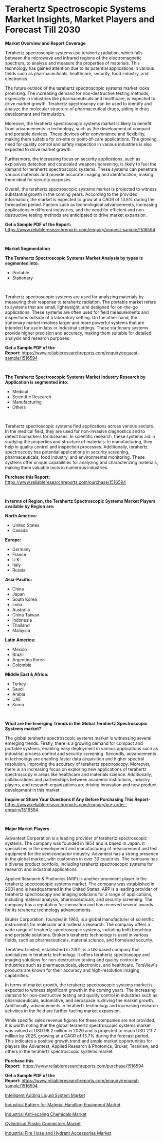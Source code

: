 <p><h1>Terahertz Spectroscopic Systems Market Insights, Market Players and Forecast Till 2030</h1></p><p><strong>Market Overview and Report Coverage</strong></p>
<p><p>Terahertz spectroscopic systems use terahertz radiation, which falls between the microwave and infrared regions of the electromagnetic spectrum, to analyze and measure the properties of materials. This technology has gained attention due to its potential applications in various fields such as pharmaceuticals, healthcare, security, food industry, and electronics.</p><p>The future outlook of the terahertz spectroscopic systems market looks promising. The increasing demand for non-destructive testing methods, especially in industries like pharmaceuticals and healthcare, is expected to drive market growth. Terahertz spectroscopy can be used to identify and analyze the molecular structure of pharmaceutical drugs, aiding in drug development and formulation.</p><p>Moreover, the terahertz spectroscopic systems market is likely to benefit from advancements in technology, such as the development of compact and portable devices. These devices offer convenience and flexibility, making them suitable for on-site or point-of-care applications. The growing need for quality control and safety inspection in various industries is also expected to drive market growth.</p><p>Furthermore, the increasing focus on security applications, such as explosives detection and concealed weapons screening, is likely to fuel the demand for terahertz spectroscopic systems. These systems can penetrate various materials and provide accurate imaging and identification, making them ideal for security purposes.</p><p>Overall, the terahertz spectroscopic systems market is projected to witness substantial growth in the coming years. According to the provided information, the market is expected to grow at a CAGR of 13.8% during the forecasted period. Factors such as technological advancements, increasing applications in different industries, and the need for efficient and non-destructive testing methods are anticipated to drive market expansion.</p></p>
<p><strong>Get a Sample PDF of the Report:</strong> <a href="https://www.reliableresearchreports.com/enquiry/request-sample/1516594">https://www.reliableresearchreports.com/enquiry/request-sample/1516594</a></p>
<p>&nbsp;</p>
<p><strong>Market Segmentation</strong></p>
<p><strong>The Terahertz Spectroscopic Systems Market Analysis by types is segmented into:</strong></p>
<p><ul><li>Portable</li><li>Stationary</li></ul></p>
<p>&nbsp;</p>
<p><p>Terahertz spectroscopic systems are used for analyzing materials by measuring their response to terahertz radiation. The portable market refers to systems that are small, lightweight, and designed for on-the-go applications. These systems are often used for field measurements and inspections outside of a laboratory setting. On the other hand, the stationary market involves larger and more powerful systems that are intended for use in labs or industrial settings. These stationary systems provide higher precision and accuracy, making them suitable for detailed analysis and research purposes.</p></p>
<p><strong>Get a Sample PDF of the Report:</strong>&nbsp;<a href="https://www.reliableresearchreports.com/enquiry/request-sample/1516594">https://www.reliableresearchreports.com/enquiry/request-sample/1516594</a></p>
<p>&nbsp;</p>
<p><strong>The Terahertz Spectroscopic Systems Market Industry Research by Application is segmented into:</strong></p>
<p><ul><li>Medical</li><li>Scientific Research</li><li>Manufacturing</li><li>Others</li></ul></p>
<p>&nbsp;</p>
<p><p>Terahertz spectroscopic systems find applications across various sectors. In the medical field, they are used for non-invasive diagnostics and to detect biomarkers for diseases. In scientific research, these systems aid in studying the properties and structure of materials. In manufacturing, they help in quality control and inspection processes. Additionally, terahertz spectroscopy has potential applications in security screening, pharmaceuticals, food industry, and environmental monitoring. These systems offer unique capabilities for analyzing and characterizing materials, making them valuable tools in numerous industries.</p></p>
<p><strong>Purchase this Report:</strong>&nbsp; <a href="https://www.reliableresearchreports.com/purchase/1516594">https://www.reliableresearchreports.com/purchase/1516594</a></p>
<p>&nbsp;</p>
<p><strong>In terms of Region, the Terahertz Spectroscopic Systems Market Players available by Region are:</strong></p>
<p>
    <p> <strong> North America: </strong>
        <ul>
            <li>United States</li>
            <li>Canada</li>
        </ul>
        </p> 
    <p> <strong> Europe: </strong>
        <ul>
            <li>Germany</li>
            <li>France</li>
            <li>U.K.</li>
            <li>Italy</li>
            <li>Russia</li>
        </ul>
        </p> 
    <p> <strong> Asia-Pacific: </strong>
        <ul>
            <li>China</li>
            <li>Japan</li>
            <li>South Korea</li>
            <li>India</li>
            <li>Australia</li>
            <li>China Taiwan</li>
            <li>Indonesia</li>
            <li>Thailand</li>
            <li>Malaysia</li>
        </ul>
        </p> 
    <p> <strong> Latin America: </strong>
        <ul>
            <li>Mexico</li>
            <li>Brazil</li>
            <li>Argentina Korea</li>
            <li>Colombia</li>
        </ul>
        </p> 
    <p> <strong> Middle East & Africa: </strong>
        <ul>
            <li>Turkey</li>
            <li>Saudi</li>
            <li>Arabia</li>
            <li>UAE</li>
            <li>Korea</li>
        </ul>
    </p>
    </p>
<p>&nbsp;</p>
<p><strong>What are the Emerging Trends in the Global Terahertz Spectroscopic Systems market?</strong></p>
<p><p>The global terahertz spectroscopic systems market is witnessing several emerging trends. Firstly, there is a growing demand for compact and portable systems, enabling easy deployment in various applications such as industrial process control and security screening. Secondly, advancements in technology are enabling faster data acquisition and higher spectral resolution, improving the accuracy of terahertz spectroscopy. Moreover, there is an increasing focus on exploring new applications of terahertz spectroscopy in areas like healthcare and materials science. Additionally, collaborations and partnerships between academic institutions, industry players, and research organizations are driving innovation and new product development in this market.</p></p>
<p><strong>Inquire or Share Your Questions If Any Before Purchasing This Report</strong>- <a href="https://www.reliableresearchreports.com/enquiry/pre-order-enquiry/1516594">https://www.reliableresearchreports.com/enquiry/pre-order-enquiry/1516594</a></p>
<p>&nbsp;</p>
<p><strong>Major Market Players</strong></p>
<p><p>Advantest Corporation is a leading provider of terahertz spectroscopic systems. The company was founded in 1954 and is based in Japan. It specializes in the development and manufacturing of measurement and test equipment for the semiconductor industry. Advantest has a strong presence in the global market, with customers in over 30 countries. The company has a diverse product portfolio, including terahertz spectroscopic systems for research and industrial applications. </p><p>Applied Research & Photonics (ARP) is another prominent player in the terahertz spectroscopic systems market. The company was established in 2001 and is headquartered in the United States. ARP is a leading provider of terahertz spectroscopy and imaging solutions for a range of applications, including material analysis, pharmaceuticals, and security screening. The company has a reputation for innovation and has received several awards for its terahertz technology advancements.</p><p>Bruker Corporation, founded in 1960, is a global manufacturer of scientific instruments for molecular and materials research. The company offers a wide range of terahertz spectroscopic systems, including both benchtop and portable solutions. Bruker's terahertz technology is used in various fields, such as pharmaceuticals, material science, and homeland security.</p><p>TeraView Limited, established in 2001, is a UK-based company that specializes in terahertz technology. It offers terahertz spectroscopy and imaging solutions for non-destructive testing and quality control in industries such as pharmaceuticals, electronics, and healthcare. TeraView's products are known for their accuracy and high-resolution imaging capabilities.</p><p>In terms of market growth, the terahertz spectroscopic systems market is expected to witness significant growth in the coming years. The increasing demand for non-destructive testing and quality control in industries such as pharmaceuticals, automotive, and aerospace is driving the market growth. Additionally, advancements in terahertz technology and increasing research activities in the field are further fueling market expansion.</p><p>While specific sales revenue figures for these companies are not provided, it is worth noting that the global terahertz spectroscopic systems market was valued at USD 98.2 million in 2020 and is projected to reach USD 211.7 million by 2026, growing at a CAGR of 13.7% during the forecast period. This indicates a positive growth trend and ample market opportunities for players like Advantest, Applied Research & Photonics, Bruker, TeraView, and others in the terahertz spectroscopic systems market.</p></p>
<p><strong>Purchase this Report:</strong>&nbsp;&nbsp;<a href="https://www.reliableresearchreports.com/purchase/1516594">https://www.reliableresearchreports.com/purchase/1516594</a></p>
<p></p>
<p><strong>Get a Sample PDF of the Report:</strong>&nbsp;<a href="https://www.reliableresearchreports.com/enquiry/request-sample/1516594">https://www.reliableresearchreports.com/enquiry/request-sample/1516594</a></p>
<p><p><a href="https://github.com/kuntayevaz/Market-Research-Report-List-1/blob/main/intelligent-adding-liquid-system-market.md">Intelligent Adding Liquid System Market</a></p><p><a href="https://medium.com/@loriwatson1948/industrial-battery-for-material-handling-equipment-market-report-reveals-the-latest-trends-and-8a8bd4788a77">Industrial Battery for Material Handling Equipment Market</a></p><p><a href="https://medium.com/@ruthmorales25/industrial-anti-scaling-chemicals-market-the-key-to-successful-business-strategy-forecast-till-884bfe7238cb">Industrial Anti-scaling Chemicals Market</a></p><p><a href="https://github.com/Krish2023na/Market-Research-Report-List-1/blob/main/cylindrical-plastic-connectors-market.md">Cylindrical Plastic Connectors Market</a></p><p><a href="https://medium.com/@brendajames1938/industrial-fire-hose-and-hydrant-accessories-market-comprehensive-assessment-by-type-application-82a955eaa5de">Industrial Fire Hose and Hydrant Accessories Market</a></p></p>